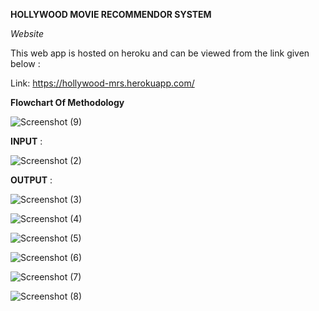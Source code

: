 **HOLLYWOOD MOVIE RECOMMENDOR SYSTEM**

*Website*

This web app is hosted on heroku and can be viewed from the link given below :

Link: https://hollywood-mrs.herokuapp.com/

**Flowchart Of Methodology**


![Screenshot (9)](https://user-images.githubusercontent.com/53823786/133976287-2c75f475-f668-4fbe-9281-28e2b62e2514.png)

**INPUT** :

![Screenshot (2)](https://user-images.githubusercontent.com/53823786/133544247-9d277572-d109-43fc-97fb-f71a2dc6c7d5.png)

**OUTPUT**  :

![Screenshot (3)](https://user-images.githubusercontent.com/53823786/133544265-842ca157-e5e4-4939-a3df-792e90e6139a.png)

![Screenshot (4)](https://user-images.githubusercontent.com/53823786/133544281-d674674b-1fe1-4109-afb6-8c0336bf8a27.png)

![Screenshot (5)](https://user-images.githubusercontent.com/53823786/133544289-6f1829a9-208e-4579-81e3-62951765fdda.png)

![Screenshot (6)](https://user-images.githubusercontent.com/53823786/133544295-cbf59110-f78a-412f-982b-11fe232fc636.png)

![Screenshot (7)](https://user-images.githubusercontent.com/53823786/133544304-b64c526c-feb0-496a-8144-b8b6dbe2409c.png)

![Screenshot (8)](https://user-images.githubusercontent.com/53823786/133544313-23cfb29c-7515-4490-b97f-154542ef6ac3.png)

